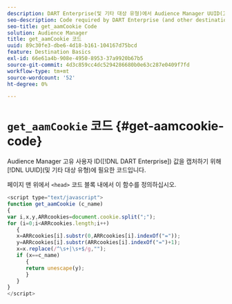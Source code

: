 ```yaml
---
description: DART Enterprise(및 기타 대상 유형)에서 Audience Manager UUID(고유 사용자 ID) 값을 캡처하는 데 필요한 코드.
seo-description: Code required by DART Enterprise (and other destination types) to capture the Audience Manager unique user ID (UUID) value.
seo-title: get_aamCookie Code
solution: Audience Manager
title: get_aamCookie 코드
uuid: 89c30fe3-dbe6-4d18-b161-104167d75bcd
feature: Destination Basics
exl-id: 66e61a4b-908e-4950-8953-37a9920b67b5
source-git-commit: 4d3c859cc4dc5294286680b0e63c287e0409f7fd
workflow-type: tm+mt
source-wordcount: '52'
ht-degree: 0%

---
```


# `get_aamCookie` 코드 {#get-aamcookie-code}

Audience Manager 고유 사용자 ID([!DNL DART Enterprise]) 값을 캡처하기 위해 [!DNL UUID]&#x200B;(및 기타 대상 유형)에 필요한 코드입니다.

페이지 맨 위에서 `<head>` 코드 블록 내에서 이 함수를 정의하십시오.

<!-- r_aam_de_cookie.xml -->

```js
<script type="text/javascript">
function get_aamCookie (c_name)
{
var i,x,y,ARRcookies=document.cookie.split(";");
for (i=0;i<ARRcookies.length;i++)
   {
   x=ARRcookies[i].substr(0,ARRcookies[i].indexOf("="));
   y=ARRcookies[i].substr(ARRcookies[i].indexOf("=")+1);
   x=x.replace(/^\s+|\s+$/g,"");
   if (x==c_name)
      { 
      return unescape(y);
      }
   }
}
</script>
```
